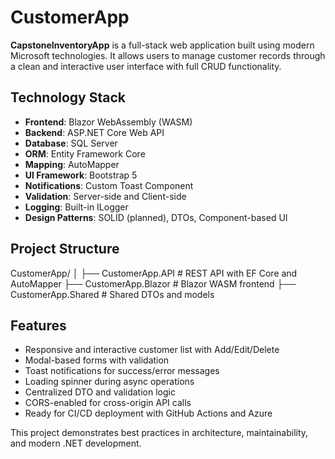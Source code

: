 # CustomerApp

**CapstoneInventoryApp** is a full-stack web application built using modern Microsoft technologies. It allows users to manage customer records through a clean and interactive user interface with full CRUD functionality.

##  Technology Stack

- **Frontend**: Blazor WebAssembly (WASM)
- **Backend**: ASP.NET Core Web API
- **Database**: SQL Server
- **ORM**: Entity Framework Core
- **Mapping**: AutoMapper
- **UI Framework**: Bootstrap 5
- **Notifications**: Custom Toast Component
- **Validation**: Server-side and Client-side
- **Logging**: Built-in ILogger
- **Design Patterns**: SOLID (planned), DTOs, Component-based UI

## Project Structure
CustomerApp/
│
├── CustomerApp.API # REST API with EF Core and AutoMapper
├── CustomerApp.Blazor # Blazor WASM frontend
├── CustomerApp.Shared # Shared DTOs and models


##  Features

- Responsive and interactive customer list with Add/Edit/Delete
- Modal-based forms with validation
- Toast notifications for success/error messages
- Loading spinner during async operations
- Centralized DTO and validation logic
- CORS-enabled for cross-origin API calls
- Ready for CI/CD deployment with GitHub Actions and Azure

This project demonstrates best practices in architecture, maintainability, and modern .NET development.
